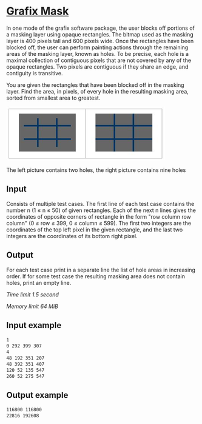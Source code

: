 # [Grafix Mask](https://www.e-olymp.com/en/contests/9116/problems/79188)

In one mode of the grafix software package, the user blocks off portions of a masking layer using opaque rectangles. The bitmap used as the masking layer is 400 pixels tall and 600 pixels wide. Once the rectangles have been blocked off, the user can perform painting actions through the remaining areas of the masking layer, known as holes. To be precise, each hole is a maximal collection of contiguous pixels that are not covered by any of the opaque rectangles. Two pixels are contiguous if they share an edge, and contiguity is transitive.

You are given the rectangles that have been blocked off in the masking layer. Find the area, in pixels, of every hole in the resulting masking area, sorted from smallest area to greatest.

![prb2382](1327177529.JPG)

The left picture contains two holes, the right picture contains nine holes

## Input

Consists of multiple test cases. The first line of each test case contains the number n (1 ≤ n ≤ 50) of given rectangles. Each of the next n lines gives the coordinates of opposite corners of rectangle in the form "row column row column" (0 ≤ row ≤ 399, 0 ≤ column ≤ 599). The first two integers are the coordinates of the top left pixel in the given rectangle, and the last two integers are the coordinates of its bottom right pixel.

## Output

For each test case print in a separate line the list of hole areas in increasing order. If for some test case the resulting masking area does not contain holes, print an empty line.

_Time limit 1.5 second_

_Memory limit 64 MiB_

## Input example
```
1
0 292 399 307
4
48 192 351 207
48 392 351 407
120 52 135 547
260 52 275 547

```

## Output example
```
116800 116800
22816 192608
```
